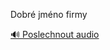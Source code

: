 
Dobré jméno firmy

[🔊 Poslechnout audio](/data/7-paragraphs/audio/chapter_69/para_007-Dobr-jmno-firmy.mp3)
